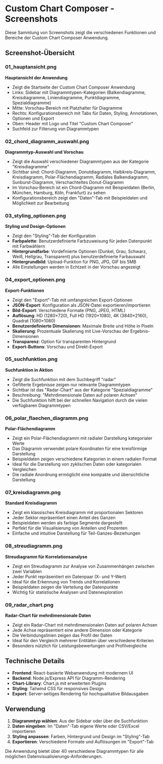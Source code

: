 # Custom Chart Composer - Screenshots

Diese Sammlung von Screenshots zeigt die verschiedenen Funktionen und Bereiche der Custom Chart Composer Anwendung.

## Screenshot-Übersicht

### 01_hauptansicht.png
**Hauptansicht der Anwendung**
- Zeigt die Startseite der Custom Chart Composer Anwendung
- Links: Sidebar mit Diagrammtypen-Kategorien (Balkendiagramme, Kreisdiagramme, Liniendiagramme, Punktdiagramme, Spezialdiagramme)
- Mitte: Vorschau-Bereich mit Platzhalter für Diagramme
- Rechts: Konfigurationsbereich mit Tabs für Daten, Styling, Annotationen, Optionen und Export
- Oben: Header mit Logo und Titel "Custom Chart Composer"
- Suchfeld zur Filterung von Diagrammtypen

### 02_chord_diagramm_auswahl.png
**Diagrammtyp-Auswahl und Vorschau**
- Zeigt die Auswahl verschiedener Diagrammtypen aus der Kategorie "Kreisdiagramme"
- Sichtbar sind: Chord-Diagramm, Donutdiagramm, Halbkreis-Diagramm, Kreisdiagramm, Polar-Flächendiagramm, Radiales Balkendiagramm, Sunburst-Diagramm, Verschachteltes Donut-Diagramm
- Im Vorschau-Bereich ist ein Chord-Diagramm mit Beispieldaten (Berlin, München, Hamburg, Köln, Frankfurt) zu sehen
- Konfigurationsbereich zeigt den "Daten"-Tab mit Beispieldaten und Möglichkeit zur Bearbeitung

### 03_styling_optionen.png
**Styling und Design-Optionen**
- Zeigt den "Styling"-Tab der Konfiguration
- **Farbpalette**: Benutzerdefinierte Farbzuweisung für jeden Datenpunkt mit Farbwählern
- **Hintergrundfarbe**: Vordefinierte Optionen (Dunkel, Grau, Schwarz, Weiß, Hellgrau, Transparent) plus benutzerdefinierte Farbauswahl
- **Hintergrundbild**: Upload-Funktion für PNG, JPG, GIF bis 5MB
- Alle Einstellungen werden in Echtzeit in der Vorschau angezeigt

### 04_export_optionen.png
**Export-Funktionen**
- Zeigt den "Export"-Tab mit umfangreichen Export-Optionen
- **JSON-Export**: Konfiguration als JSON-Datei exportieren/importieren
- **Bild-Export**: Verschiedene Formate (PNG, JPEG, HTML)
- **Auflösung**: HD (1280×720), Full HD (1920×1080), 4K (3840×2160), Quadrat (1080×1080)
- **Benutzerdefinierte Dimensionen**: Maximale Breite und Höhe in Pixeln
- **Skalierung**: Prozentuale Skalierung mit Live-Vorschau der Ergebnis-Dimensionen
- **Transparenz**: Option für transparenten Hintergrund
- **Export-Buttons**: Vorschau und Direkt-Export

### 05_suchfunktion.png
**Suchfunktion in Aktion**
- Zeigt die Suchfunktion mit dem Suchbegriff "radar"
- Gefilterte Ergebnisse zeigen nur relevante Diagrammtypen
- Sichtbar ist das "Radar-Chart" aus der Kategorie "Spezialdiagramme"
- Beschreibung: "Mehrdimensionale Daten auf polaren Achsen"
- Die Suchfunktion hilft bei der schnellen Navigation durch die vielen verfügbaren Diagrammtypen

### 06_polar_flaechen_diagramm.png
**Polar-Flächendiagramm**
- Zeigt ein Polar-Flächendiagramm mit radialer Darstellung kategorialer Werte
- Das Diagramm verwendet polare Koordinaten für eine kreisförmige Darstellung
- Beispieldaten zeigen verschiedene Kategorien in einem radialen Format
- Ideal für die Darstellung von zyklischen Daten oder kategorialen Vergleichen
- Die radiale Anordnung ermöglicht eine kompakte und übersichtliche Darstellung

### 07_kreisdiagramm.png
**Standard Kreisdiagramm**
- Zeigt ein klassisches Kreisdiagramm mit proportionalen Sektoren
- Jeder Sektor repräsentiert einen Anteil des Ganzen
- Beispieldaten werden als farbige Segmente dargestellt
- Perfekt für die Visualisierung von Anteilen und Prozenten
- Einfache und intuitive Darstellung für Teil-Ganzes-Beziehungen

### 08_streudiagramm.png
**Streudiagramm für Korrelationsanalyse**
- Zeigt ein Streudiagramm zur Analyse von Zusammenhängen zwischen zwei Variablen
- Jeder Punkt repräsentiert ein Datenpaar (X- und Y-Wert)
- Ideal für die Erkennung von Trends und Korrelationen
- Beispieldaten zeigen die Verteilung der Datenpunkte
- Wichtig für statistische Analysen und Datenexploration

### 09_radar_chart.png
**Radar-Chart für mehrdimensionale Daten**
- Zeigt ein Radar-Chart mit mehrdimensionalen Daten auf polaren Achsen
- Jede Achse repräsentiert eine andere Dimension oder Kategorie
- Die Verbindungslinien zeigen das Profil der Daten
- Ideal für den Vergleich mehrerer Entitäten über verschiedene Kriterien
- Besonders nützlich für Leistungsbewertungen und Profilvergleiche

## Technische Details

- **Frontend**: React-basierte Webanwendung mit modernem UI
- **Backend**: Node.js/Express API für Diagramm-Rendering
- **Chart-Library**: Chart.js mit erweiterten Plugins
- **Styling**: Tailwind CSS für responsives Design
- **Export**: Server-seitiges Rendering für hochqualitative Bildausgaben

## Verwendung

1. **Diagrammtyp wählen**: Aus der Sidebar oder über die Suchfunktion
2. **Daten eingeben**: Im "Daten"-Tab eigene Werte oder CSV/Excel importieren
3. **Styling anpassen**: Farben, Hintergrund und Design im "Styling"-Tab
4. **Exportieren**: Verschiedene Formate und Auflösungen im "Export"-Tab

Die Anwendung bietet über 40 verschiedene Diagrammtypen für alle möglichen Datenvisualisierungs-Anforderungen.
